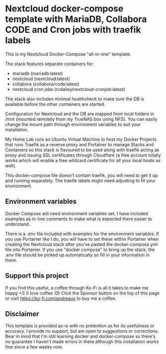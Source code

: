 # Nextcloud docker-compose template with MariaDB, Collabora CODE and Cron jobs with traefik labels

This is my Nextcloud Docker-Compose "all-in-one" template.

The stack features separate containers for:
- mariadb (mariadb:latest)
- nextcloud (nextcloud:latest)
- collabora (collabora/code:latest)
- nextcloud cron jobs (rcdailey/nextcloud-cronjob:latest)

The stack also includes minimal healthcheck to make sure the DB is available before the other containers are started.

Configuration for Nextcloud and the DB are mapped from local folders in /mnt (mounted remotely from my TrueNAS box using NFS). You can easily change the mount path through environment variables to suit your installation.

My Home Lab runs an Ubuntu Virtual Machine to host my Docker Projects that runs Traefik as a reverse proxy and Portainer to manage Stacks and Containers so this stack is flavoured to be used along with traefik acting as proxy and issuing SSL certificates through Cloudflare (a free account totally works which will enable a free wildcard certificate for all your local hosts as well).

This docker-compose file doesn't contain traefik, you will need to get it up and running separately. The traefik labels might need adjusting to fit your environment.

## Environment variables

Docker Compose will need environment variables set. I have included examples as in-line comments to make what is expected there easier to understand.

There is a .env file included with examples for the environment variables. If you use Portainer like I do, you will have to set these within Portainer when creating the Nextcloud stack after you've pasted the docker-compose.yml file into Portainer. If you use "docker compose" to bring up the stack, the .env file should be picked up automatically so fill in your information in there.

## Support this project

If you find this useful, a coffee through Ko-Fi is all it takes to make me happy <3 (I love coffee :D) Click the Sponsor button on the top of this page or visit https://ko-fi.com/andreaux to buy me a coffee.

## Disclaimer

This template is provided as-is with no pretention as for its usefulness or accuracy. I provide no support, but am open to suggestions or corrections. Bear in mind that I'm still learning docker and docker-compose so there's no guarantee I haven't made errors in there although this installation works fine since a few weeks now.

